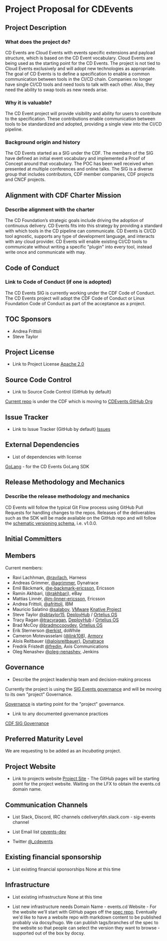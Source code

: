 # Project Proposal for CDEvents

## Project Description

### What does the project do?

CD Events are Cloud Events with events specific extensions and payload structure, which is based on the CD Event vocabulary. Cloud Events are being used as the starting point for the CD Events.  The project is not tied to Cloud Events exclusively and will adopt new technologies as appropriate. The goal of CD Events is to define a specification to enable a common communication between tools in the CI/CD chain. Companies no longer have single CI/CD tools and need tools to talk with each other.  Also, they need the ability to swap tools as new needs arise.  

### Why it is valuable?

The CD Event project will provide visibility and ability for users to contribute to the specification. These contributions enable communication between tools to be standardized and adopted, providing a single view into the CI/CD pipeline.  

### Background origin and history

The CD Events started as a SIG under the CDF.  The members of the SIG have defined an initial event vocabulary and implemented a Proof of Concept around that vocabulary.  The POC has been well received when presented at multiple conferences and online talks.  The SIG is a diverse group that includes contributors, CDF member companies, CDF projects and CNCF projects.

## Alignment with CDF Charter Mission

### Describe alignment with the charter

The CD Foundation’s strategic goals include driving the adoption of continuous delivery. CD Events fits into this strategy by providing a standard with which tools in the CD pipeline can communicate.  CD Events is CI/CD tool agnostic, supports any type of development language, and interacts with any cloud provider.  CD Events will enable existing CI/CD tools to communicate without writing a specific "plugin" into every tool, instead write once and communicate with may.

## Code of Conduct

### Link to Code of Conduct (if one is adopted)

The CD Events SIG is currently working under the CDF Code of Conduct.  The CD Events project will adopt the CDF Code of Conduct or Linux Foundation Code of Conduct as part of the acceptance as a project.

## TOC Sponsors

- Andrea Frittoli
- Steve Taylor

## Project License

- Link to Project License
[Apache 2.0](https://github.com/cdfoundation/sig-events/blob/main/LICENSE)

## Source Code Control

- Link to Source Code Control (GitHub by default)

[Current repo](https://github.com/cdfoundation/sig-events) is under the CDF which is moving to [CDEvents GitHub Org](https://github.com/cdevents)

## Issue Tracker

- Link to Issue Tracker (GitHub by default)
[Issues](https://github.com/cdevents/spec/issues)

## External Dependencies

- List of dependencies with license

[GoLang](https://golang.org/LICENSE) - for the CD Events GoLang SDK

## Release Methodology and Mechanics

### Describe the release methodology and mechanics

CD Events will follow the typical Git Flow process using GitHub Pull Requests for handling changes to the repos.  Releases of the deliverables such as the SDK will be made available on the GitHub repo and will follow the [schematic versioning schema](https://semver.org/), i.e. v1.0.0.

## Initial Committers

## Members

Current members:

- Ravi Lachhman, [@ravilach](https://github.com/ravilach), Harness
- Andreas Grimmer, [@agrimmer](https://github.com/agrimmer), Dynatrace
- Emil Bäckmark, [@e-backmark-ericsson](https://github.com/e-backmark-ericsson), Ericsson
- Ramin Akhbari, ([@rakhbari](https://github.com/rakhbari)), eBay
- Mattias Linnér, [@m-linner-ericsson](https://github.com/m-linner-ericsson), Ericsson
- Andrea Frittoli, [@afrittoli](https://github.com/afrittoli), IBM
- Mauricio Salatino [@salaboy](https://github.com/salaboy), [VMware](https://vmware.com) [Knative Project](http://knative.dev)
- Steve Taylor [@sbtaylor15](https://github.com/sbtaylor15), [DeployHub](https://www.deployhub.com) / [Ortelius OS](https://ortelius.io)
- Tracy Ragan [@tracyragan](https://github.com/tracyragan), [DeployHub](https://www.deployhub.com) / [Ortelius OS](https://ortelius.io)
- Brad McCoy [@bradmccooydev](https://github.com/bradmccoydev), [Ortelius OS](https://ortelius.io)
- Erik Sternerson [@erkist](https://github.com/erkist), doWhile
- Cameron Motevasselani ([@link108](https://github.com/link108)), [Armory](https://www.armory.io/)
- Alois Reitbauer ([@aloisreitbauer](https://github.com/aloisreitbauer)), [Dynatrace](https://www.dynatrace.com/)
- Fredrik Fristedt [@fredjn](https://github.com/fredjn), Axis Communications
- Oleg Nenashev [@oleg-nenashev](https://github.com/oleg-nenashev), Jenkins

## Governance

- Describe the project leadership team and decision-making process

Currently the project is using the [SIG Events governance](https://github.com/cdfoundation/sig-events#governance) and will be moving to its own "project" Governance.

[Governance](https://github.com/cdevents/spec/blob/main/governance.md) is starting point for the "project" governance.

- Link to any documented governance practices

[CDF SIG Governance](https://github.com/cdfoundation/toc/blob/master/GROUPS.md#sigs)

## Preferred Maturity Level

We are requesting to be added as an *Incubating* project.

## Project Website

- Link to projects website
[Project Site](https://github.com/cdevents) - The GitHub pages will be starting point for the project website.  Waiting on the LFX to obtain the events.cd domain name.

## Communication Channels

- List Slack, Discord, IRC channels
cdeliveryfdn.slack.com - sig-events channel

- List Email list
[cevents-dev](https://groups.google.com/g/cdevents-dev)

- Twitter
[@_cdevents](https://twitter.com/_cdevents)

## Existing financial sponsorship

- List existing financial sponsorships
None at this time

## Infrastructure

- List existing infrastructure
None at this time

- List new infrastructure needs
Domain Name - events.cd
Website - For the website we'll start with GitHub pages off the [spec repo](https://github.com/cdevents/spec).  Eventually we'd like to have a website repo with markdown content to be published probably via docsy/hugo.  We can publish tags/branches of the spec to the website so that people can select the version they want to browse - supported out of the box by docsy.
